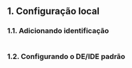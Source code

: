 ## 1. Configuração local

### 1.1. Adicionando identificação

```

```

### 1.2. Configurando o DE/IDE padrão

```

```
